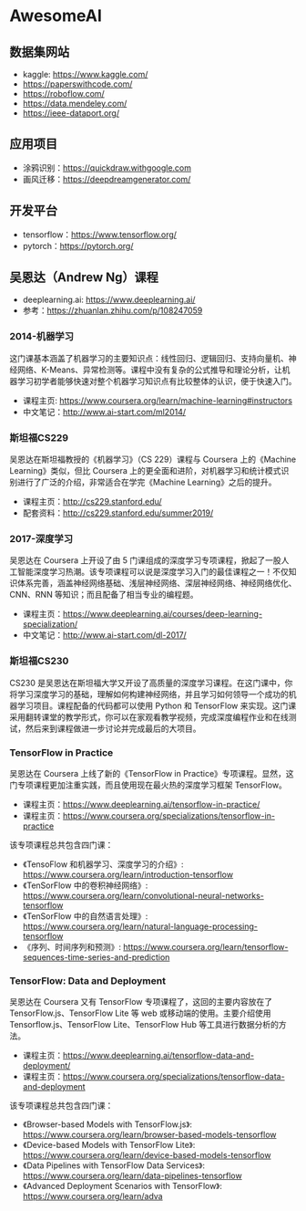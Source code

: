 # AwesomeAI

## 数据集网站

- kaggle: <https://www.kaggle.com/>
- <https://paperswithcode.com/>
- <https://roboflow.com/>
- <https://data.mendeley.com/>
- <https://ieee-dataport.org/>

## 应用项目

- 涂鸦识别：<https://quickdraw.withgoogle.com>
- 画风迁移：<https://deepdreamgenerator.com/>

## 开发平台

- tensorflow：<https://www.tensorflow.org/>
- pytorch：<https://pytorch.org/>

## 吴恩达（Andrew Ng）课程

- deeplearning.ai: <https://www.deeplearning.ai/>
- 参考：<https://zhuanlan.zhihu.com/p/108247059>

### 2014-机器学习

这门课基本涵盖了机器学习的主要知识点：线性回归、逻辑回归、支持向量机、神经网络、K-Means、异常检测等。课程中没有复杂的公式推导和理论分析，让机器学习初学者能够快速对整个机器学习知识点有比较整体的认识，便于快速入门。

- 课程主页: <https://www.coursera.org/learn/machine-learning#instructors>
- 中文笔记：<http://www.ai-start.com/ml2014/>

### 斯坦福CS229

吴恩达在斯坦福教授的《机器学习》（CS 229）课程与 Coursera 上的《Machine Learning》类似，但比 Coursera 上的更全面和进阶，对机器学习和统计模式识别进行了广泛的介绍，非常适合在学完《Machine Learning》之后的提升。

- 课程主页：<http://cs229.stanford.edu/>
- 配套资料：<http://cs229.stanford.edu/summer2019/>

### 2017-深度学习

吴恩达在 Coursera 上开设了由 5 门课组成的深度学习专项课程，掀起了一股人工智能深度学习热潮。该专项课程可以说是深度学习入门的最佳课程之一！不仅知识体系完善，涵盖神经网络基础、浅层神经网络、深层神经网络、神经网络优化、CNN、RNN 等知识；而且配备了相当专业的编程题。

- 课程主页：<https://www.deeplearning.ai/courses/deep-learning-specialization/>
- 中文笔记：<http://www.ai-start.com/dl-2017/>

### 斯坦福CS230

CS230 是吴恩达在斯坦福大学又开设了高质量的深度学习课程。在这门课中，你将学习深度学习的基础，理解如何构建神经网络，并且学习如何领导一个成功的机器学习项目。课程配备的代码都可以使用 Python 和 TensorFlow 来实现。这门课采用翻转课堂的教学形式，你可以在家观看教学视频，完成深度编程作业和在线测试，然后来到课程做进一步讨论并完成最后的大项目。

### TensorFlow in Practice

吴恩达在 Coursera 上线了新的《TensorFlow in Practice》专项课程。显然，这门专项课程更加注重实践，而且使用现在最火热的深度学习框架 TensorFlow。

- 课程主页：<https://www.deeplearning.ai/tensorflow-in-practice/>
- 课程主页：<https://www.coursera.org/specializations/tensorflow-in-practice>

该专项课程总共包含四门课：

- 《TensoFlow 和机器学习、深度学习的介绍》: <https://www.coursera.org/learn/introduction-tensorflow>
- 《TenSorFlow 中的卷积神经网络》: <https://www.coursera.org/learn/convolutional-neural-networks-tensorflow>
- 《TenSorFlow 中的自然语言处理》: <https://www.coursera.org/learn/natural-language-processing-tensorflow>
- 《序列、时间序列和预测》: <https://www.coursera.org/learn/tensorflow-sequences-time-series-and-prediction>

### TensorFlow: Data and Deployment

吴恩达在 Coursera 又有 TensorFlow 专项课程了，这回的主要内容放在了 TensorFlow.js、TensorFlow Lite 等 web 或移动端的使用。主要介绍使用 Tensorflow.js、TensorFlow Lite、TensorFlow Hub 等工具进行数据分析的方法。

- 课程主页：<https://www.deeplearning.ai/tensorflow-data-and-deployment/>
- 课程主页：<https://www.coursera.org/specializations/tensorflow-data-and-deployment>

该专项课程总共包含四门课：

- 《Browser-based Models with TensorFlow.js》: <https://www.coursera.org/learn/browser-based-models-tensorflow>
- 《Device-based Models with TensorFlow Lite》: <https://www.coursera.org/learn/device-based-models-tensorflow>
- 《Data Pipelines with TensorFlow Data Services》: <https://www.coursera.org/learn/data-pipelines-tensorflow>
- 《Advanced Deployment Scenarios with TensorFlow》: <https://www.coursera.org/learn/adva>
